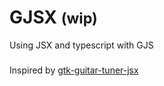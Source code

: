 # GJSX <small>(wip)</small>
Using JSX and typescript with GJS 

###
Inspired by [gtk-guitar-tuner-jsx](https://github.com/meghprkh/gtk-guitar-tuner-jsx)